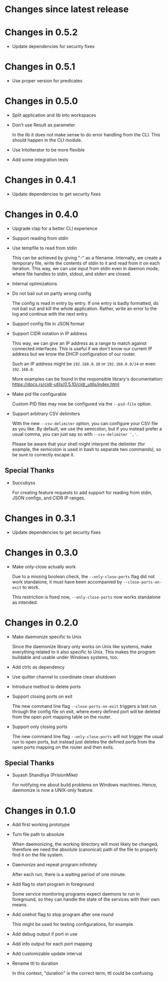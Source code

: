 # Changes since latest release

# Changes in 0.5.2

-   Update dependencies for security fixes

# Changes in 0.5.1

-   Use proper version for predicates

# Changes in 0.5.0

-   Split application and lib into workspaces

-   Don't use Result as parameter

    In the lib it does not make sense to do error handling from the CLI.
    This should happen in the CLI module.

-   Use IntoIterator to be more flexible

-   Add some integration tests

# Changes in 0.4.1

-   Update dependencies to get security fixes

# Changes in 0.4.0

-   Upgrade clap for a better CLI experience

-   Support reading from stdin

-   Use tempfile to read from stdin

    This can be achieved by giving "-" as a filename. Internally, we create
    a temporary file, write the contents of stdin to it and read from it on
    each iteration. This way, we can use input from stdin even in daemon
    mode, where file handles to stdin, stdout, and stderr are closed.

-   Internal optimizations

-   Do not bail out on partly wrong config

    The config is read in entry by entry. If one entry is badly formatted,
    do not bail out and kill the whole application. Rather, write an error
    to the log and continue with the next entry.

-   Support config file in JSON format

-   Support CIDR notation in IP address

    This way, we can give an IP address as a range to match against
    connected interfaces. This is useful if we don't know our current IP
    address but we know the DHCP configuration of our router.

    Such an IP address might be `192.168.0.10` or `192.168.0.0/24` or even
    `192.168.0`.

    More examples can be found in the responsible library's documentation:
    https://docs.rs/cidr-utils/0.5.10/cidr_utils/index.html

-   Make pid file configurable

    Custom PID files may now be configured via the `--pid-file` option.

-   Support arbitrary CSV delimiters

    With the new `--csv-delimiter` option, you can configure your CSV file
    as you like. By default, we use the semicolon, but if you instead prefer
    a usual comma, you can just say so with `--csv-delimiter ','`.

    Please be aware that your shell might interpret the delimiter (for
    example, the semicolon is used in bash to separate two commands), so be
    sure to correctly escape it.

## Special Thanks

-   Succubyss

    For creating feature requests to add support for reading from stdin, JSON
    configs, and CIDR IP ranges.

# Changes in 0.3.1

-   Update dependencies to get security fixes

# Changes in 0.3.0

-   Make only-close actually work

    Due to a missing boolean check, the `--only-close-ports` flag did not
    work standalone, it must have been accompanied by
    `--close-ports-on-exit` to work.

    This restriction is fixed now, `--only-close-ports` now works standalone
    as intended.

# Changes in 0.2.0

-   Make daemonize specific to Unix

    Since the daemonize library only works on Unix like systems, make
    everything related to it also specific to Unix. This makes the program
    buildable and usable under Windows systems, too.

-   Add ctrlc as dependency

-   Use quitter channel to coordinate clean shutdown

-   Introduce method to delete ports

-   Support closing ports on exit

    The new command line flag `--close-ports-on-exit` triggers a last run
    through the config file on exit, where every defined port will be
    deleted from the open port mapping table on the router.

-   Support only closing ports

    The new command line flag `--only-close-ports` will not trigger the
    usual run to open ports, but instead just deletes the defined ports from
    the open ports mapping on the router and then exits.

## Special Thanks

-   Suyash Shandliya (PrisionMike)

    For notifying me about build problems on Windows machines. Hence,
    daemonize is now a UNIX-only feature.

# Changes in 0.1.0

-   Add first working prototype

-   Turn file path to absolute

    When daemonizing, the working directory will most likely be changed,
    therefore we need the absolute (canonical) path of the file to properly
    find it on the file system.

-   Daemonize and repeat program infinitely

    After each run, there is a waiting period of one minute.

-   Add flag to start program in foreground

    Some service monitoring programs expect daemons to run in foreground, so
    they can handle the state of the services with their own means.

-   Add onehot flag to stop program after one round

    This might be used for testing configurations, for example.

-   Add debug output if port in use

-   Add info output for each port mapping

-   Add customizable update interval

-   Rename ttl to duration

    In this context, "duration" is the correct term, ttl could be confusing.
